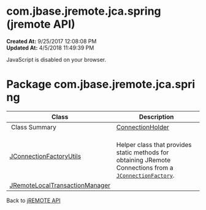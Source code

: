# com.jbase.jremote.jca.spring (jremote API)

**Created At:** 9/25/2017 12:08:08 PM  
**Updated At:** 4/5/2018 11:49:39 PM  

<!--<br>    try {<br>        if (location.href.indexOf('is-external=true') == -1) {<br>            parent.document.title="com.jbase.jremote.jca.spring (jremote   API)";<br>        }<br>    }<br>    catch(err) {<br>    }<br>//-->
JavaScript is disabled on your browser.



<!--<br>  allClassesLink = document.getElementById("allclasses\_navbar\_top");<br>  if(window==top) {<br>    allClassesLink.style.display = "block";<br>  }<br>  else {<br>    allClassesLink.style.display = "none";<br>  }<br>  //-->

# Package com.jbase.jremote.jca.spring

| Class | Description |
| --- | --- |
 Class Summary  | [ConnectionHolder](/39268-spring/com_jbase_jremote_jca_spring_connectionholder "class in com.jbase.jremote.jca.spring") |   |
| [JConnectionFactoryUtils](/39268-spring/com_jbase_jremote_jca_spring_jconnectionfactoryutils "class in com.jbase.jremote.jca.spring") | <br>Helper class that provides static methods for obtaining JRemote Connections from a [`JConnectionFactory`](/39248-jremote/com_jbase_jremote_jconnectionfactory "interface in com.jbase.jremote").<br> |
| [JRemoteLocalTransactionManager](/39268-spring/com_jbase_jremote_jca_spring_jremotelocaltransactionmanager "class in com.jbase.jremote.jca.spring") |   |

Back to [jREMOTE API](com_jbase_jremote_package-summary)


